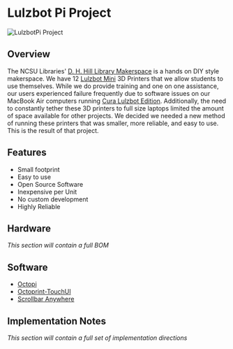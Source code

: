 # Lulzbot Pi Project
![LulzbotPi Project](https://i.imgur.com/x3jztbd.jpg)

## Overview

The NCSU Libraries' [D. H. Hill Library Makerspace](https://www.lib.ncsu.edu/do/make-at-hill) is a hands on DIY style makerspace. We have 12 [Lulzbot Mini](https://www.lulzbot.com/store/printers/lulzbot-mini) 3D Printers that we allow students to use themselves. While we do provide training and one on one assistance, our users experienced failure frequently due to software issues on our MacBook Air computers running [Cura Lulzbot Edition](https://www.lulzbot.com/cura). Additionally, the need to constantly tether these 3D printers to full size laptops limited the amount of space available for other projects. We decided we needed a new method of running these printers that was smaller, more reliable, and easy to use. This is the result of that project.

## Features

- Small footprint
- Easy to use
- Open Source Software
- Inexpensive per Unit
- No custom development
- Highly Reliable

## Hardware

*This section will contain a full BOM*

## Software

- [Octopi](https://octopi.octoprint.org/)
- [Octoprint-TouchUI](https://github.com/BillyBlaze/OctoPrint-TouchUI)
- [Scrollbar Anywhere](https://chrome.google.com/webstore/detail/scrollbar-anywhere/namcaplenodjnggbfkbopdbfngponici?hl=en)

## Implementation Notes
*This section will contain a full set of implementation directions*
